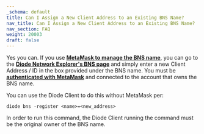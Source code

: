 ```yaml
---
_schema: default
title: Can I Assign a New Client Address to an Existing BNS Name?
nav_title: Can I Assign a New Client Address to an Existing BNS Name?
nav_section: FAQ
weight: 20003
draft: false
---
```

Yes you can. If you use <a href="https://support.diode.io/article/2bzhaehdp2" target="_blank" rel="noopener"><strong>MetaMask to manage the BNS name</strong></a>, you can go to the <a href="https://diode.io/prenet/#/dns" target="_blank" rel="noopener"><strong>Diode Network Explorer's BNS page</strong></a> and simply enter a new Client Address / ID in the box provided under the BNS name. You must be <a href="https://support.diode.io/article/uec3mloh9z" target="_blank" rel="noopener"><strong>authenticated with MetaMask</strong></a> and connected to the account that owns the BNS name.

You can use the Diode Client to do this without MetaMask per:

`diode bns -register <name>=<new_address>`

In order to run this command, the Diode Client running the command must be the original owner of the BNS name.